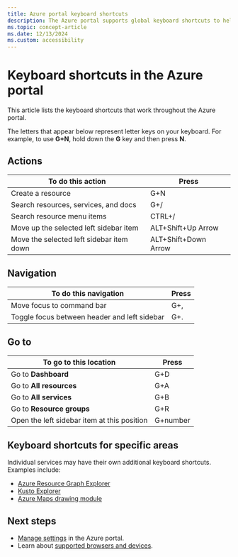 ```yaml
---
title: Azure portal keyboard shortcuts
description: The Azure portal supports global keyboard shortcuts to help you perform actions, navigate, and go to locations in the Azure portal. 
ms.topic: concept-article
ms.date: 12/13/2024
ms.custom: accessibility
---
```


# Keyboard shortcuts in the Azure portal

This article lists the keyboard shortcuts that work throughout the Azure portal.

The letters that appear below represent letter keys on your keyboard. For example, to use **G+N**, hold down the **G** key and then press **N**.

## Actions

|To do this action |Press |
| --- | --- |
|Create a resource|G+N|
|Search resources, services, and docs|G+/|
|Search resource menu items|CTRL+/ |
|Move up the selected left sidebar item |ALT+Shift+Up Arrow|
|Move the selected left sidebar item down |ALT+Shift+Down Arrow|

## Navigation

|To do this navigation |Press |
| --- | --- |
|Move focus to command bar |G+, |
|Toggle focus between header and left sidebar | G+. |

## Go to

|To go to this location |Press |
| --- | --- |
|Go to **Dashboard** |G+D |
|Go to **All resources**|G+A |
|Go to **All services**|G+B|
|Go to **Resource groups**|G+R |
|Open the left sidebar item at this position |G+number|

## Keyboard shortcuts for specific areas

Individual services may have their own additional keyboard shortcuts. Examples include:

- [Azure Resource Graph Explorer](/azure/governance/resource-graph/reference/keyboard-shortcuts)
- [Kusto Explorer](/azure/data-explorer/kusto/tools/kusto-explorer-shortcuts)
- [Azure Maps drawing module](/azure/azure-maps/drawing-tools-interactions-keyboard-shortcuts)

## Next steps

- [Manage settings](set-preferences.md) in the Azure portal.
- Learn about [supported browsers and devices](azure-portal-supported-browsers-devices.md).
